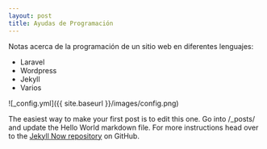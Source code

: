 ```yaml
---
layout: post
title: Ayudas de Programación
---
```


Notas acerca de la programación de un sitio web en diferentes lenguajes:
- Laravel
- Wordpress
- Jekyll
- Varios

![_config.yml]({{ site.baseurl }}/images/config.png)

The easiest way to make your first post is to edit this one. Go into /_posts/ and update the Hello World markdown file. For more instructions head over to the [Jekyll Now repository](https://github.com/barryclark/jekyll-now) on GitHub.
